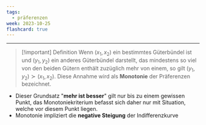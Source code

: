 ```yaml
---
tags:
  - präferenzen
week: 2023-10-25
flashcard: true
---
```

***

> [!important] Definition
> Wenn $(x_{1}, x_{2})$ ein bestimmtes Güterbündel ist und $(y_{1}, y_{2})$ ein anderes Güterbündel darstellt, das mindestens so viel von den beiden Gütern enthält zuzüglich mehr von einem, so gilt $(y_{1}, y_{2}) \succ (x_{1}, x_{2})$. Diese Annahme wird als **Monotonie** der Präferenzen bezeichnet.

- Dieser Grundsatz "**mehr ist besser**" gilt nur bis zu einem gewissen Punkt, das Monotoniekriterium befasst sich daher nur mit Situation, welche vor diesem Punkt liegen.
- Monotonie impliziert die **negative Steigung** der Indifferenzkurve
